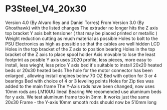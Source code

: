 # P3Steel_V4_20x30
 
Version 4.0 (By Alvaro Rey and Daniel Torres) From Version 3.0 (By Ghosthawk) with the listed changes
The extruder no longer hits the Z axis top bracket
Y axis belt tensioner ( that may be placed printed or metallic )
Weight reduction cutting as much material as possible
Holes to bolt to the PSU
Electronics as high as possible so that the cables are well hidden LCD
Holes in the top bracket of the Z axis to position bearing
Holes in the top bracket of the Z axis to place spool holder
Axis movable to lose the least footprint as posible
Y axis uses 2020 profile, less pieces, more easy to install, less wieght, less price
Y axis bed it's suitable to install 20x20 heated beds or 20x30 heated beds
The hole for the motor connector has been enlarged , allowing install engines below 70 OZ
Bed with option for 3 or 4 bearings
Bed with choice of 4 or 3 leveling points
Holes for Zip ties was added to the main frame
The Y-Axis rods have been changed, now uses 10mm rods ans LM10UU lineal Bearing We recomended use aluminum beds for y axis.
We test aluminum frame too in 3mm. It works just the same
20x30 Frame - the Y-axis 10mm smooth rods should now be 510mm long
